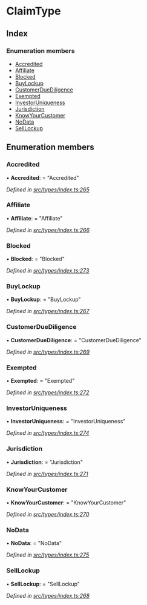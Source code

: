 # ClaimType

## Index

### Enumeration members

* [Accredited](claimtype.md#accredited)
* [Affiliate](claimtype.md#affiliate)
* [Blocked](claimtype.md#blocked)
* [BuyLockup](claimtype.md#buylockup)
* [CustomerDueDiligence](claimtype.md#customerduediligence)
* [Exempted](claimtype.md#exempted)
* [InvestorUniqueness](claimtype.md#investoruniqueness)
* [Jurisdiction](claimtype.md#jurisdiction)
* [KnowYourCustomer](claimtype.md#knowyourcustomer)
* [NoData](claimtype.md#nodata)
* [SellLockup](claimtype.md#selllockup)

## Enumeration members

### Accredited

• **Accredited**: = "Accredited"

_Defined in_ [_src/types/index.ts:265_](https://github.com/PolymathNetwork/polymesh-sdk/blob/a0872cf4/src/types/index.ts#L265)

### Affiliate

• **Affiliate**: = "Affiliate"

_Defined in_ [_src/types/index.ts:266_](https://github.com/PolymathNetwork/polymesh-sdk/blob/a0872cf4/src/types/index.ts#L266)

### Blocked

• **Blocked**: = "Blocked"

_Defined in_ [_src/types/index.ts:273_](https://github.com/PolymathNetwork/polymesh-sdk/blob/a0872cf4/src/types/index.ts#L273)

### BuyLockup

• **BuyLockup**: = "BuyLockup"

_Defined in_ [_src/types/index.ts:267_](https://github.com/PolymathNetwork/polymesh-sdk/blob/a0872cf4/src/types/index.ts#L267)

### CustomerDueDiligence

• **CustomerDueDiligence**: = "CustomerDueDiligence"

_Defined in_ [_src/types/index.ts:269_](https://github.com/PolymathNetwork/polymesh-sdk/blob/a0872cf4/src/types/index.ts#L269)

### Exempted

• **Exempted**: = "Exempted"

_Defined in_ [_src/types/index.ts:272_](https://github.com/PolymathNetwork/polymesh-sdk/blob/a0872cf4/src/types/index.ts#L272)

### InvestorUniqueness

• **InvestorUniqueness**: = "InvestorUniqueness"

_Defined in_ [_src/types/index.ts:274_](https://github.com/PolymathNetwork/polymesh-sdk/blob/a0872cf4/src/types/index.ts#L274)

### Jurisdiction

• **Jurisdiction**: = "Jurisdiction"

_Defined in_ [_src/types/index.ts:271_](https://github.com/PolymathNetwork/polymesh-sdk/blob/a0872cf4/src/types/index.ts#L271)

### KnowYourCustomer

• **KnowYourCustomer**: = "KnowYourCustomer"

_Defined in_ [_src/types/index.ts:270_](https://github.com/PolymathNetwork/polymesh-sdk/blob/a0872cf4/src/types/index.ts#L270)

### NoData

• **NoData**: = "NoData"

_Defined in_ [_src/types/index.ts:275_](https://github.com/PolymathNetwork/polymesh-sdk/blob/a0872cf4/src/types/index.ts#L275)

### SellLockup

• **SellLockup**: = "SellLockup"

_Defined in_ [_src/types/index.ts:268_](https://github.com/PolymathNetwork/polymesh-sdk/blob/a0872cf4/src/types/index.ts#L268)


